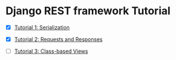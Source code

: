 # Django REST framework Tutorial

- [x] [Tutorial 1: Serialization](https://www.django-rest-framework.org/tutorial/1-serialization/)
- [x] [Tutorial 2: Requests and Responses](https://www.django-rest-framework.org/tutorial/2-requests-and-responses/)
- [ ] [Tutorial 3: Class-based Views](https://www.django-rest-framework.org/tutorial/3-class-based-views/)

